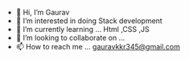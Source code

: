 - 👋 Hi, I’m Gaurav
- 👀 I’m interested in doing Stack development
- 🌱 I’m currently learning ... Html ,CSS ,JS
- 💞️ I’m looking to collaborate on ...
- 📫 How to reach me ... gauravkkr345@gmail.com 

<!---
AlphaGaurav13/AlphaGaurav13 is a ✨ special ✨ repository because its `README.md` (this file) appears on your GitHub profile.
You can click the Preview link to take a look at your changes.
--->
